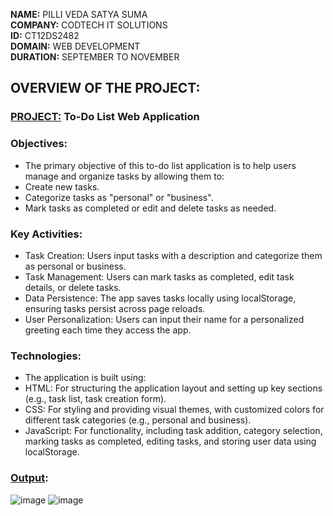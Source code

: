 **NAME:** PILLI VEDA SATYA SUMA  
**COMPANY:** CODTECH IT SOLUTIONS    
**ID:** CT12DS2482  
**DOMAIN:** WEB DEVELOPMENT   
**DURATION:** SEPTEMBER TO NOVEMBER    

## OVERVIEW OF THE PROJECT:
### <ins>PROJECT:</ins> To-Do List Web Application
### Objectives:
* The primary objective of this to-do list application is to help users manage and organize tasks by allowing them to:
* Create new tasks.
* Categorize tasks as "personal" or "business".
* Mark tasks as completed or edit and delete tasks as needed.
### Key Activities:
* Task Creation: Users input tasks with a description and categorize them as personal or business.
* Task Management: Users can mark tasks as completed, edit task details, or delete tasks.
* Data Persistence: The app saves tasks locally using localStorage, ensuring tasks persist across page reloads.
* User Personalization: Users can input their name for a personalized greeting each time they access the app.
### Technologies:
* The application is built using:
* HTML: For structuring the application layout and setting up key sections (e.g., task list, task creation form).
* CSS: For styling and providing visual themes, with customized colors for different task categories (e.g., personal and business).
* JavaScript: For functionality, including task addition, category selection, marking tasks as completed, editing tasks, and storing user data using localStorage.

### <ins>Output</ins>:
![image](https://github.com/user-attachments/assets/4b9d4708-ba37-48ae-ad38-b9408c4f5adb)
![image](https://github.com/user-attachments/assets/83c1d764-0023-456d-bbb3-746b24a4125b)

